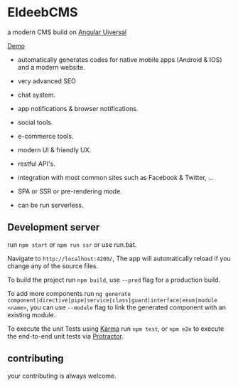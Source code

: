 # EldeebCMS

a modern CMS build on [Angular Uiversal](https://angular.io)

[Demo](https://angular.io)

- automatically generates codes for native mobile apps (Android & IOS) and a modern website.

- very advanced SEO

- chat system.

- app notifications & browser notifications.

- social tools.

- e-commerce tools.

- modern UI & friendly UX.

- restful API's.

- integration with most common sites such as Facebook & Twitter, ...

- SPA or SSR or pre-rendering mode.

- can be run serverless.

## Development server

run `npm start` or `npm run ssr` or use run.bat.

Navigate to `http://localhost:4200/`,
The app will automatically reload if you change any of the source files.

To build the project run `npm build`, use `--prod` flag for a production build.

To add more components run `ng generate component|directive|pipe|service|class|guard|interface|enum|module <name>`, you can use `--module` flag to link the generated component with an existing module.

To execute the unit Tests using [Karma](https://karma-runner.github.io) run `npm test`,
or `npm e2e` to execute the end-to-end unit tests via [Protractor](http://www.protractortest.org/).

## contributing

your contributing is always welcome.
